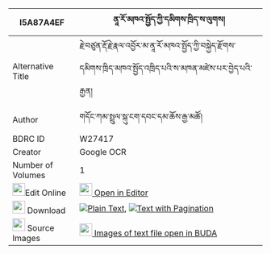|I5A87A4EF|ནཱ་རོ་མཁའ་སྤྱོད་ཀྱི་དམིགས་ཁྲིད་ས་ལུགས། 
| --- | --- 
|Alternative Title |རྗེ་བཙུན་རྡོ་རྗེ་རྣལ་འབྱོར་མ་ནཱ་རོ་མཁའ་སྤྱོད་ཀྱི་བསྐྱེད་རྫོགས་དམིགས་ཁྲིད་མཁའ་སྤྱོད་འཁྲིད་པའི་ས་མཁན་མཛེས་པར་བྱེད་པའི་རྒྱན།
|Author| གདོང་ཀམ་སྤྲུལ་སྐུ་ངག་དབང་དམ་ཆོས་རྒྱ་མཚོ།
|BDRC ID | W27417
|Creator | Google OCR
|Number of Volumes| 1
|<img width="25" src="https://img.icons8.com/color/25/000000/edit-property.png">Edit Online| [<img width="25" src="https://avatars.githubusercontent.com/u/45091458?s=200&v=4"> Open in Editor](http://editor.openpecha.org/I5A87A4EF)
|<img width="25" src="https://img.icons8.com/fluent/48/000000/download-2.png"/>  Download | [![](https://img.icons8.com/color/20/000000/txt.png)Plain Text](https://github.com/Openpecha/I5A87A4EF/releases/download/v1/na_ro_khacho_kyi_mik_tri_saluk_plain_I5A87A4EF.zip), [![](https://img.icons8.com/color/20/000000/txt.png)Text with Pagination](https://github.com/Openpecha/I5A87A4EF/releases/download/v1/na_ro_khacho_kyi_mik_tri_saluk_pages_I5A87A4EF.zip)
|<img width="25" src="https://img.icons8.com/plasticine/100/000000/pictures-folder.png"/>  Source Images | [<img width="25" src="https://library.bdrc.io/icons/BUDA-small.svg"> Images of text file open in BUDA](https://library.bdrc.io/show/bdr:W27417)